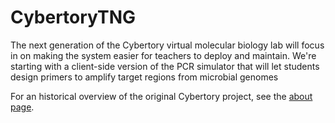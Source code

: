# CybertoryTNG

The next generation of the Cybertory virtual molecular biology lab will focus in on making the system easier for teachers to deploy and maintain. We're starting with a client-side version of the PCR simulator that will let students design primers to amplify target regions from microbial genomes

For an historical overview of the original Cybertory project, see the [about page](https://github.com/rmhorton/cybertoryTNG/blob/main/about_cybertory.md).
